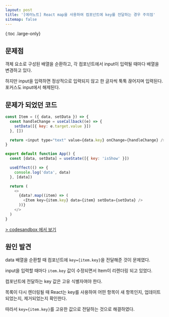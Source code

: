 ```yaml
---
layout: post
title: '[에러노트] React map을 사용하여 컴포넌트에 key를 전달하는 경우 주의점'
sitemap: false
---
```


{:toc .large-only}

## 문제점

객체 요소로 구성된 배열을 순환하고, 각 컴포넌트에서 input이 입력될 때마다 배열을 변경하고 있다.

하지만 input을 입력하면 정상적으로 입력되지 않고 한 글자씩 툭툭 끊어지며 입력된다. 포커스도 input에서 해제된다.

## 문제가 되었던 코드

```js
const Item = ({ data, setData }) => {
  const handleChange = useCallback((e) => {
    setData([{ key: e.target.value }])
  }, [])

  return <input type="text" value={data.key} onChange={handleChange} />
}

export default function App() {
  const [data, setData] = useState([{ key: 'isShow' }])

  useEffect(() => {
    console.log('data', data)
  }, [data])

  return (
    <>
      {data?.map((item) => (
        <Item key={item.key} data={item} setData={setData} />
      ))}
    </>
  )
}
```

[> codesandbox 에서 보기](https://codesandbox.io/s/cool-bash-4lyy9y?file=/src/App.js)

## 원인 발견

data 배열을 순환할 때 컴포넌트에 `key={item.key}`을 전달해준 것이 문제였다.

input을 입력할 때마다 `item.key` 값이 수정되면서 Item이 리렌더링 되고 있었다.

컴포넌트에 전달하는 key 값은 고유 식별자여야 한다.

목록이 다시 렌더링될 때 React는 key를 사용하여 어떤 항목이 새 항목인지, 업데이트되었는지, 제거되었는지 확인한다.

따라서 `key={item.key}`를 고유한 값으로 전달하는 것으로 해결하였다.
